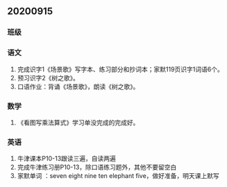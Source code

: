 ## 20200915

### 班级



### 语文

1. 完成识字1《场景歌》写字本、练习部分和抄词本；家默119页识字1词语6个。 
2. 预习识字2《树之歌》。 
3. 口语作业：背诵《场景歌》，朗读《树之歌》。

### 数学

1. 《看图写乘法算式》学习单没完成的完成好。

### 英语

1. 牛津课本P10-13跟读三遍，自读两遍
2. 完成牛津练习册P10-13，除口语练习题外，其他不要留空白
3. 家默单词 ：seven eight nine ten elephant five，做好准备，明天课上默写

